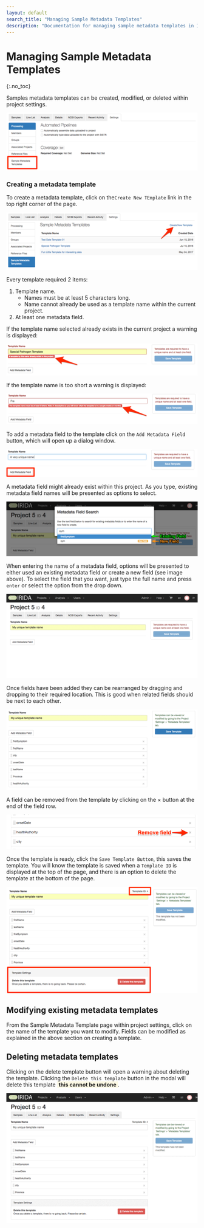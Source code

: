 ```yaml
---
layout: default
search_title: "Managing Sample Metadata Templates"
description: "Documentation for managing sample metadata templates in IRIDA."
---
```


Managing Sample Metadata Templates
==================================
{:.no_toc}

Samples metadata templates can be created, modified, or deleted within project settings.

![Link to metadata templates](images/sample_metadata_template_settings_link.png)

### Creating a metadata template

To create a metadata template, click on the`Create New TEmplate` link in the top right corner of the page.

![Create template link](images/create_template_link.png)

Every template required 2 items:

1. Template name.
    - Names must be at least 5 characters long.
    - Name cannot already be used as a template name within the current project.
1. At least one metadata field.

If the template name selected already exists in the current project a warning is displayed:

![Template name warning](images/template_name_warning.png)

If the template name is too short a warning is displayed:

![Template name warning too short](images/tamplate_name_too_short.png)

To add a metadata field to the template click on the `Add Metadata Field` button, which will open up a dialog window.

![Metadata field button](images/metadata_field_btn.png)

A metadata field might already exist within this project.  As you type, existing metadata field names will be presented as options to select.

![Options for metadata field](images/field_search_options.png)

When entering the name of a metadata field, options will be presented to either used an existing metadata field or create a new field (see image above).  To select the field that you want, just type the full name and press `enter` or select the option from the drop down.

![Selecting metadata fields](images/select_metadata_fields.gif)

Once fields have been added they can be rearranged by dragging and dropping to their required location.  This is good when related fields should be next to each other.

![Drag and drop metadata fields](images/drag_and_drop.gif)

A field can be removed from the template by clicking on the &times; button at the end of the field row.

![Remove field](images/remove_field.png)

Once the template is ready, click the `Save Template Button`, this saves the template.  You will know the template is saved when a `Template ID` is displayed at the top of the page, and there is an option to delete the template at the bottom of the page.

![Template saved](images/template_saved.png)

## Modifying existing metadata templates

From the Sample Metadata Template page within project settings, click on the name of the template you want to modify.  Fields can be modified as explained in the above section on creating a template.

## Deleting metadata templates

Clicking on the delete template button will open a warning about deleting the template.  Clicking the `Delete this template` button in the modal will delete this template <strong style="padding: 0 4px; background-color: rgba(252, 248, 227, 1.00); font-weight: bold;">this cannot be undone</strong>.

![Delete Template](images/delete_template.gif)
